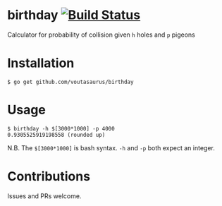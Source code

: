 birthday [![Build Status](https://travis-ci.org/voutasaurus/birthday.svg?branch=master)](https://travis-ci.org/voutasaurus/birthday)
=======

Calculator for probability of collision given `h` holes and `p` pigeons

Installation
============

```
$ go get github.com/voutasaurus/birthday
```

Usage
=====

```
$ birthday -h $[3000*1000] -p 4000
0.9305525919198558 (rounded up)
```

N.B. The `$[3000*1000]` is bash syntax. `-h` and `-p` both expect an integer.

Contributions
=============

Issues and PRs welcome.